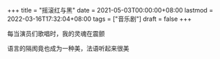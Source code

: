 +++
title = "摇滚红与黑"
date = 2021-05-03T00:00:00+08:00
lastmod = 2022-03-16T17:32:04+08:00
tags = ["音乐剧"]
draft = false
+++

每当演员们歌唱时，我的灵魂在震颤

语言的隔阂竟也成为一种美，法语听起来很美